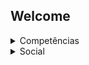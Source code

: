 ## Welcome

<details><summary>Competências</summary>

  ### Linguagens
- HTML [ █ 25% ]
- Java Script [ █ 25% ]
- GTA3Script [ ██ 50% ]
  
### Ferramentas

  ###### 3D Design
- Blender [ ███ 75%]
- 3DS Max [ █ 25%]
- Adobe Substance Painter [ ██ 50%]
- ZModeler [ ████ 100%]
###### 2D Design
- Adobe Photoshop [ ██ 50%]
- Adobe Illustrator [ ██ 50%]

</details>

<details><summary>Social</summary>

<div align='center'>
  
[WebSite](https://j0hnn1e20.github.io/)
|
[LinkTree](https://linktr.ee/j0hnn1e20)
</div>
  
</details>
